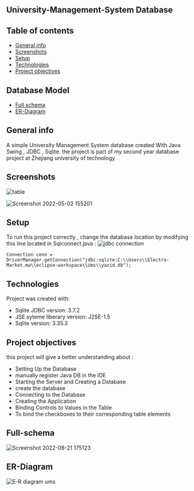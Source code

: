 ## University-Management-System Database 

## Table of contents

* [General info](#general-info)
* [Screenshots](#screenshots)
* [Setup](#setup)
* [Technologies](#technologies)
* [Project objectives](#project-objectives)

## Database Model 

* [Full schema](#Full-schema)
* [ER-Diagram](#ER-Diagram)






## General info
A simple University Management System database  created With Java Swing , JDBC , Sqlite.
the project is part of my second year database project at Zhejiang university of technology 

## Screenshots 
![table](https://user-images.githubusercontent.com/78693054/181716339-82d60804-9004-4109-8194-5f7786b04455.png)

![Screenshot 2022-05-02 155201](https://user-images.githubusercontent.com/78693054/195813512-ee874d81-b1d7-43f1-8229-40187bb56b4b.png)



## Setup
To run this project correctly , change the database location by modifying this line located in Sqlconnect.java :
![jdbc connection](https://user-images.githubusercontent.com/78693054/185797470-4de84542-0be3-45c0-ae0d-d8ae73ddf18d.png)

```
Connection conn = DriverManager.getConnection("jdbc:sqlite:C:\\Users\\Electro-Market.ma\\eclipse-workspace\\Ums\\yazid.db");
```
	
## Technologies
Project was created with:
* Sqlite JDBC version: 3.7.2
* JSE syteme liberary version: J2SE-1.5
* Sqlite version: 3.35.3

## Project objectives
this project will give a better understanding about : 

* Setting Up the Database
* manually register Java DB in the IDE
* Starting the Server and Creating a Database
* create the database
* Connecting to the Database
* Creating the Application
* Binding Controls to Values in the Table
* To bind the checkboxes to their corresponding table elements


## Full-schema
![Screenshot 2022-08-21 175123](https://user-images.githubusercontent.com/78693054/185801183-f06850db-3787-4460-8d5e-395509c26564.png)


## ER-Diagram
![E-R diagram ums](https://user-images.githubusercontent.com/78693054/185799159-edb89ff1-a187-4ea8-86a9-5e7d606c08b9.png)




